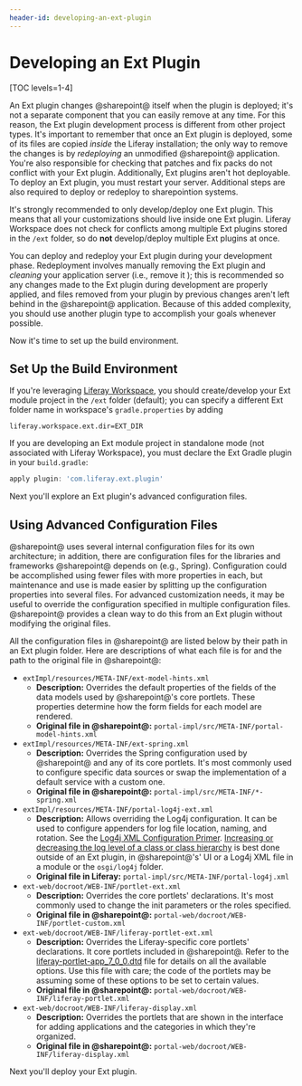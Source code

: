 ```yaml
---
header-id: developing-an-ext-plugin
---
```


# Developing an Ext Plugin

[TOC levels=1-4]

An Ext plugin changes @sharepoint@ itself when the plugin is deployed; it's not a
separate component that you can easily remove at any time. For this reason, the
Ext plugin development process is different from other project types. It's
important to remember that once an Ext plugin is deployed, some of its files are
copied *inside* the Liferay installation; the only way to remove the changes is
by *redeploying* an unmodified @sharepoint@ application. You're also responsible
for checking that patches and fix packs do not conflict with your Ext plugin.
Additionally, Ext plugins aren't hot deployable. To deploy an	 Ext plugin, you
must restart your server. Additional steps are also required to	deploy or
redeploy to sharepointion systems.

It's strongly recommended to only develop/deploy one Ext plugin. This means that
all your customizations should live inside one Ext plugin. Liferay Workspace
does not check for conflicts among multiple Ext plugins stored in the `/ext`
folder, so do **not** develop/deploy multiple Ext plugins at once.

You can deploy and redeploy your Ext plugin during your development phase.
Redeployment involves manually removing the Ext plugin and *cleaning* your
application server (i.e., remove it ); this is recommended so any changes made
to the Ext plugin during development are properly applied, and files removed
from your plugin by previous changes aren't left behind in the @sharepoint@
application. Because of this added complexity, you should use another plugin
type to accomplish your goals whenever possible. 

Now it's time to set up the build environment. 

## Set Up the Build Environment

If you're leveraging
[Liferay Workspace](/docs/7-2/reference/-/knowledge_base/r/liferay-workspace),
you should create/develop your Ext module project in the `/ext` folder
(default); you can specify a different Ext folder name in workspace's
`gradle.properties` by adding

```properties
liferay.workspace.ext.dir=EXT_DIR
```

If you are developing an Ext module project in standalone mode (not associated
with Liferay Workspace), you must declare the Ext Gradle plugin in your
`build.gradle`:

```gradle
apply plugin: 'com.liferay.ext.plugin'
```

Next you'll explore an Ext plugin's advanced configuration files.

## Using Advanced Configuration Files

@sharepoint@ uses several internal configuration files for its own architecture; in
addition, there are configuration files for the libraries and frameworks
@sharepoint@ depends on (e.g., Spring). Configuration could be accomplished using
fewer files with more properties in each, but maintenance and use is made easier
by splitting up the configuration properties into several files. For advanced
customization needs, it may be useful to override the configuration specified in
multiple configuration files. @sharepoint@ provides a clean way to do this from an
Ext plugin without modifying the original files. 

All the configuration files in @sharepoint@ are listed below by their path in an
Ext plugin folder. Here are descriptions of what each file is for and the path
to the original file in @sharepoint@: 

- `extImpl/resources/META-INF/ext-model-hints.xml`
    - **Description:** Overrides the default properties of the fields of
      the data models used by @sharepoint@'s core portlets. These properties
      determine how the form fields for each model are rendered. 
    - **Original file in @sharepoint@:**
      `portal-impl/src/META-INF/portal-model-hints.xml` 
- `extImpl/resources/META-INF/ext-spring.xml`
    - **Description:** Overrides the Spring configuration used by
      @sharepoint@ and any of its core portlets. It's most commonly used to
      configure specific data sources or swap the implementation of a default
      service with a custom one.
    - **Original file in @sharepoint@:** `portal-impl/src/META-INF/*-spring.xml`
- `extImpl/resources/META-INF/portal-log4j-ext.xml`
    - **Description:** Allows overriding the Log4j configuration. It can be used
      to configure appenders for log file location, naming, and rotation. See
      the
      [Log4j XML Configuration Primer](https://wiki.apache.org/logging-log4j/Log4jXmlFormat). 
      [Increasing or decreasing the log level of a class or class hierarchy](/docs/7-2/appdev/-/knowledge_base/a/adjusting-module-logging)
      is best done outside of an Ext plugin, in @sharepoint@'s' UI or a Log4j XML
      file in a module or the `osgi/log4j` folder. 
    - **Original file in Liferay:** `portal-impl/src/META-INF/portal-log4j.xml`
- `ext-web/docroot/WEB-INF/portlet-ext.xml`
    - **Description:** Overrides the core portlets' declarations. It's most commonly
      used to change the init parameters or the roles specified. 
    - **Original file in @sharepoint@:** `portal-web/docroot/WEB-INF/portlet-custom.xml`
- `ext-web/docroot/WEB-INF/liferay-portlet-ext.xml`
    - **Description:** Overrides the Liferay-specific core portlets'
      declarations. It core portlets included in @sharepoint@. Refer to the
      [liferay-portlet-app_7_0_0.dtd](@platform-ref@/7.2-latest/definitions/liferay-portlet-app_7_2_0.dtd.html)
      file for details on all the available options. Use this file with care;
      the code of the portlets may be assuming some of these options to be set
      to certain values. 
    - **Original file in @sharepoint@:** `portal-web/docroot/WEB-INF/liferay-portlet.xml`
- `ext-web/docroot/WEB-INF/liferay-display.xml`
    - **Description:** Overrides the portlets that are shown in the interface
      for adding applications and the categories in which they're organized.
    - **Original file in @sharepoint@:** `portal-web/docroot/WEB-INF/liferay-display.xml`

Next you'll deploy your Ext plugin. 
